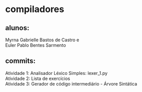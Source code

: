 ﻿# compiladores

## alunos:
Myrna Gabrielle Bastos de Castro e <br />
Euler Pablo Bentes Sarmento

## commits:
Atividade 1: Analisador Léxico Simples: lexer_1.py <br />
Atividade 2: Lista de exercícios <br />
Atividade 3: Gerador de código intermediário - Árvore Sintática
